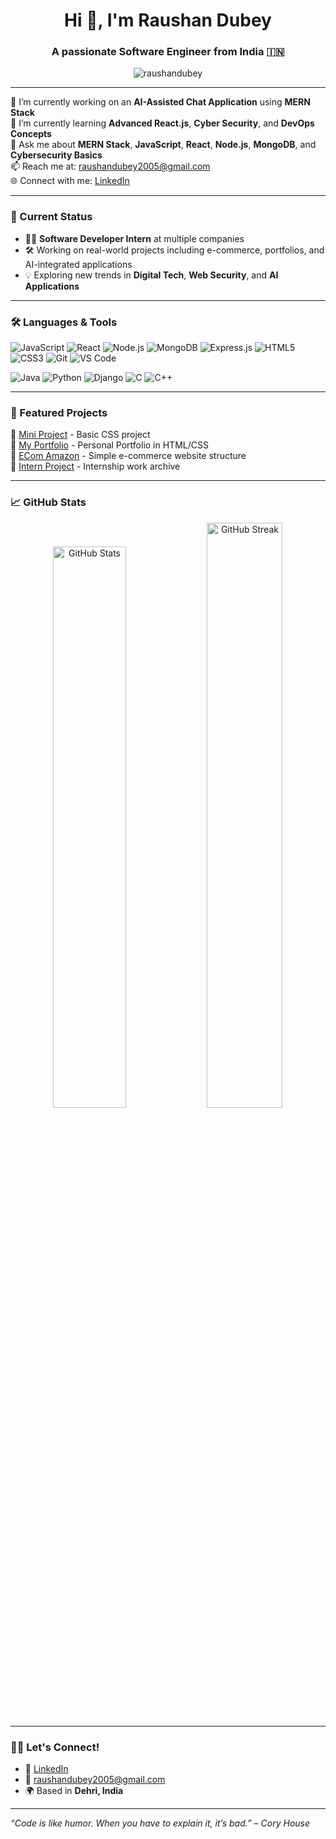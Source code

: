 
<h1 align="center">Hi 👋, I'm Raushan Dubey</h1>
<h3 align="center">A passionate Software Engineer from India 🇮🇳</h3>

<p align="center">
  <img src="https://komarev.com/ghpvc/?username=raushandubey&label=Profile%20views&color=0e75b6&style=flat" alt="raushandubey" />
</p>

---

🔭 I’m currently working on an **AI-Assisted Chat Application** using **MERN Stack**  
🌱 I’m currently learning **Advanced React.js**, **Cyber Security**, and **DevOps Concepts**  
💬 Ask me about **MERN Stack**, **JavaScript**, **React**, **Node.js**, **MongoDB**, and **Cybersecurity Basics**  
📫 Reach me at: [raushandubey2005@gmail.com](mailto:raushandubey2005@gmail.com)  
🌐 Connect with me: [LinkedIn](https://linkedin.com/in/raushan-dubey01)

---

### 💼 Current Status

- 🧑‍💻 **Software Developer Intern** at multiple companies  
- 🛠️ Working on real-world projects including e-commerce, portfolios, and AI-integrated applications  
- 💡 Exploring new trends in **Digital Tech**, **Web Security**, and **AI Applications**

---

### 🛠️ Languages & Tools

![JavaScript](https://img.shields.io/badge/-JavaScript-black?style=flat-square&logo=javascript)
![React](https://img.shields.io/badge/-React-black?style=flat-square&logo=react)
![Node.js](https://img.shields.io/badge/-Node.js-black?style=flat-square&logo=node.js)
![MongoDB](https://img.shields.io/badge/-MongoDB-black?style=flat-square&logo=mongodb)
![Express.js](https://img.shields.io/badge/-Express-black?style=flat-square&logo=express)
![HTML5](https://img.shields.io/badge/-HTML5-black?style=flat-square&logo=html5)
![CSS3](https://img.shields.io/badge/-CSS3-black?style=flat-square&logo=css3)
![Git](https://img.shields.io/badge/-Git-black?style=flat-square&logo=git)
![VS Code](https://img.shields.io/badge/-VSCode-black?style=flat-square&logo=visual-studio-code)

<!-- Added Languages -->
![Java](https://img.shields.io/badge/Java-%23ED8B00.svg?style=flat-square&logo=openjdk&logoColor=white)
![Python](https://img.shields.io/badge/-Python-black?style=flat-square&logo=python)
![Django](https://img.shields.io/badge/-Django-black?style=flat-square&logo=django)
![C](https://img.shields.io/badge/-C-black?style=flat-square&logo=c)
![C++](https://img.shields.io/badge/-C++-black?style=flat-square&logo=c%2B%2B)

---

### 📂 Featured Projects

🔹 [Mini Project](https://github.com/raushandubey/mini-project) - Basic CSS project  
🔹 [My Portfolio](https://github.com/raushandubey/myPortfolio1) - Personal Portfolio in HTML/CSS  
🔹 [ECom Amazon](https://github.com/raushandubey/EComAmazon) - Simple e-commerce website structure  
🔹 [Intern Project](https://github.com/raushandubey/intern-project) - Internship work archive

---

### 📈 GitHub Stats

<div align="center">
  <img src="https://github-readme-stats.vercel.app/api?username=raushandubey&show_icons=true&theme=radical" alt="GitHub Stats" style="width: 48%;"/>
  
  <img src="https://github-readme-streak-stats.herokuapp.com/?user=raushandubey&theme=radical" alt="GitHub Streak" style="width: 49%;"/>
</div>


---

### 🙋‍♂️ Let's Connect!

- 💼 [LinkedIn](https://linkedin.com/in/raushan-dubey01)  
- 📧 [raushandubey2005@gmail.com](mailto:raushandubey2005@gmail.com)  
- 🌍 Based in **Dehri, India**

---

_“Code is like humor. When you have to explain it, it’s bad.” – Cory House_

